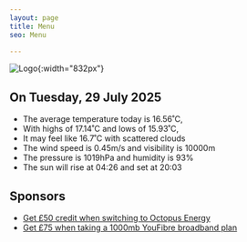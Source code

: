 ```yaml
---
layout: page
title: Menu
seo: Menu

---
```


![Logo](/images/logo.jpg){:width="832px"}

<!-- weather_marker starts -->
## On Tuesday, 29 July 2025

- The average temperature today is 16.56˚C,
- With highs of 17.14˚C and lows of 15.93˚C,
- It may feel like 16.7˚C with scattered clouds
- The wind speed is 0.45m/s and visibility is 10000m
- The pressure is 1019hPa and humidity is 93%
- The sun will rise at 04:26 and set at 20:03

<!-- weather_marker ends -->

## Sponsors

- [Get £50 credit when switching to Octopus Energy](https://bit.ly/3oD1nnS)
- [Get £75 when taking a 1000mb YouFibre broadband plan](https://aklam.io/91zWhU?)
